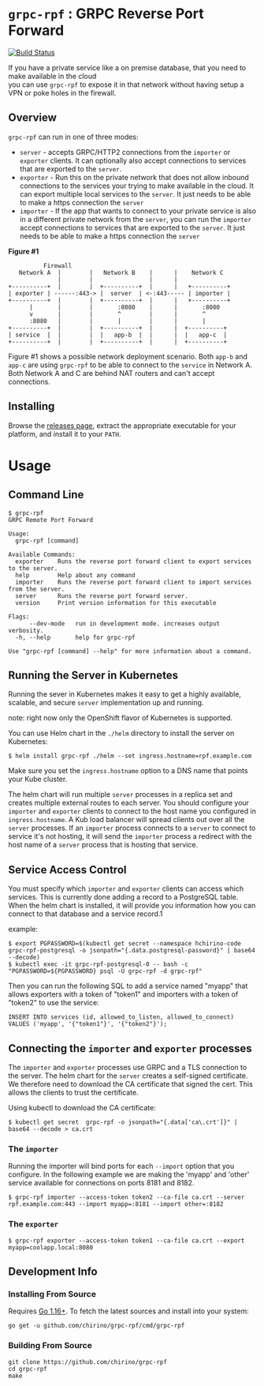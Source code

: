 # `grpc-rpf` : GRPC Reverse Port Forward

[![Build Status](https://github.com/chirino/grpc-rpf/actions/workflows/build.yml/badge.svg?branch=main)](https://github.com/chirino/grpc-rpf/actions/workflows/build.yml)

If you have a private service like a on premise database, that you need to make available in the cloud  
you can use `grpc-rpf` to expose it in that network without having setup a VPN or poke holes in the firewall.

## Overview

`grpc-rpf` can run in one of three modes:

* `server` - accepts GRPC/HTTP2 connections from the `importer` or `exporter` clients. It can optionally also accept
  connections to services that are exported to the `server`.
* `exporter` - Run this on the private network that does not allow inbound connections to the services your trying to
  make available in the cloud. It can export multiple local services to the `server`. It just needs to be able to make a
  https connection the `server`
* `importer` - If the app that wants to connect to your private service is also in a different private network from
  the `server`, you can run the `importer` accept connections to services that are exported to the `server`. It just
  needs to be able to make a https connection the `server`

**Figure #1**

              Firewall
       Network A  |        |   Network B    |      |    Network C
                  |        |                |      |              
    +----------+  |        |  +----------+  |      |   +----------+ 
    | exporter | ------:443-> |  server  | <-:443----- | importer | 
    +----------+  |        |  +----------+  |      |   +----------+ 
          |       |        |       :8080    |      |       :8080   
          v       |        |       ^        |      |       ^        
          :8080   |        |       |        |      |       |        
    +----------+  |        |  +----------+  |      |  +----------+  
    | service  |  |        |  |   app-b  |  |      |  |   app-c  |   
    +----------+  |        |  +----------+  |      |  +----------+    

Figure #1 shows a possible network deployment scenario. Both `app-b` and `app-c` are using `grpc-rpf` to be able to
connect to the `service` in Network A. Both Network A and C are behind NAT routers and can't accept connections.

## Installing

Browse the [releases page](https://github.com/chirino/grpc-rpf/releases), extract the appropriate executable for your
platform, and install it to your `PATH`.

# Usage

## Command Line

```shell
$ grpc-rpf
GRPC Remote Port Forward

Usage:
  grpc-rpf [command]

Available Commands:
  exporter    Runs the reverse port forward client to export services to the server.
  help        Help about any command
  importer    Runs the reverse port forward client to import services from the server.
  server      Runs the reverse port forward server.
  version     Print version information for this executable

Flags:
      --dev-mode   run in development mode. increases output verbosity.
  -h, --help       help for grpc-rpf

Use "grpc-rpf [command] --help" for more information about a command.
```

## Running the Server in Kubernetes

Running the sever in Kubernetes makes it easy to get a highly available, scalable, and secure `server` implementation up
and running.

note: right now only the OpenShift flavor of Kubernetes is supported.

You can use Helm chart in the `./helm` directory to install the server on Kubernetes:

```
$ helm install grpc-rpf ./helm --set ingress.hostname=rpf.example.com
```

Make sure you set the `ingress.hostname` option to a DNS name that points your Kube cluster.

The helm chart will run multiple `server` processes in a replica set and creates multiple external routes to each
server. You should configure your `importer` and `exporter` clients to connect to the host name you configured
in `ingress.hostname`. A Kub load balancer will spread clients out over all the `server` processes. If an `importer`
process connects to a
`server` to connect to service it's not hosting, it will send the `importer` process a redirect with the host name of
a `server` process that is hosting that service.

## Service Access Control

You must specify which `importer` and `exporter` clients can access which services. This is currently done adding a
record to a PostgreSQL table. When the helm chart is installed, it will provide you information how you can connect to
that database and a service record.1

example:

```shell
$ export PGPASSWORD=$(kubectl get secret --namespace hchirino-code grpc-rpf-postgresql -o jsonpath="{.data.postgresql-password}" | base64 --decode)
$ kubectl exec -it grpc-rpf-postgresql-0 -- bash -c "PGPASSWORD=${PGPASSWORD} psql -U grpc-rpf -d grpc-rpf"
```

Then you can run the following SQL to add a service named "myapp" that allows exporters with a token of "token1" and
importers with a token of "token2" to use the service:

```
INSERT INTO services (id, allowed_to_listen, allowed_to_connect) VALUES ('myapp', '{"token1"}', '{"token2"}');
```

## Connecting the `importer` and `exporter` processes

The `importer` and `exporter` processes use GRPC and a TLS connection to the server. The helm chart for the `server`
creates a self-signed certificate. We therefore need to download the CA certificate that signed the cert. This allows
the clients to trust the certificate.

Using kubectl to download the CA certificate:

```shell
$ kubectl get secret  grpc-rpf -o jsonpath="{.data['ca\.crt']}" | base64 --decode > ca.crt
```

### The `importer`

Running the importer will bind ports for each `--import` option that you configure. In the following example we are
making the 'myapp' and 'other' service available for connections on ports 8181 and 8182.

```shell
$ grpc-rpf importer --access-token token2 --ca-file ca.crt --server rpf.example.com:443 --import myapp=:8181 --import other=:8182
```

### The `exporter`

```shell
$ grpc-rpf exporter --access-token token1 --ca-file ca.crt --export myapp=coolapp.local:8080
```

## Development Info

### Installing From Source

Requires [Go 1.16+](https://golang.org/dl/). To fetch the latest sources and install into your system:

    go get -u github.com/chirino/grpc-rpf/cmd/grpc-rpf

### Building From Source

    git clone https://github.com/chirino/grpc-rpf
    cd grpc-rpf
    make
